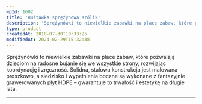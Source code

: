 ```yaml
---
wpId: 1602
title: 'Huśtawka sprężynowa Królik'
description: 'Sprężynówki to niewielkie zabawki na place zabaw, które pozwalają dzieciom na radosne bujanie się we wszystkie strony, rozwijając koordynację i zręczność. Solidna, stalowa konstrukcja jest malowana proszkowo, a siedzisko i wypełnienia boczne są wykonane z fantazyjnie grawerowanych płyt HDPE – gwarantuje to trwałość i estetykę na długie lata.'
type: product
createdAt: 2018-07-30T10:33:25
modifiedAt: 2024-02-29T15:32:38
---
```



Sprężynówki to niewielkie zabawki na place zabaw, które pozwalają dzieciom na radosne bujanie się we wszystkie strony, rozwijając koordynację i zręczność. Solidna, stalowa konstrukcja jest malowana proszkowo, a siedzisko i wypełnienia boczne są wykonane z fantazyjnie grawerowanych płyt HDPE – gwarantuje to trwałość i estetykę na długie lata.

* * *